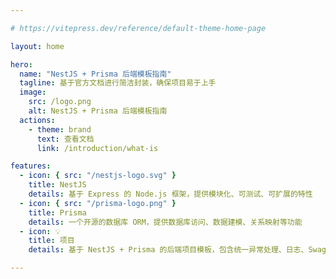```yaml
---

# https://vitepress.dev/reference/default-theme-home-page

layout: home

hero:
  name: "NestJS + Prisma 后端模板指南"
  tagline: 基于官方文档进行简洁封装，确保项目易于上手
  image:
    src: /logo.png
    alt: NestJS + Prisma 后端模板指南
  actions: 
    - theme: brand
      text: 查看文档
      link: /introduction/what-is

features:
  - icon: { src: "/nestjs-logo.svg" }
    title: NestJS
    details: 基于 Express 的 Node.js 框架，提供模块化、可测试、可扩展的特性
  - icon: { src: "/prisma-logo.png" }
    title: Prisma
    details: 一个开源的数据库 ORM，提供数据库访问、数据建模、关系映射等功能
  - icon: 💡 
    title: 项目
    details: 基于 NestJS + Prisma 的后端项目模板，包含统一异常处理、日志、Swagger、统一响应数据格式、DTO、Entity等常用功能封装

---
```

